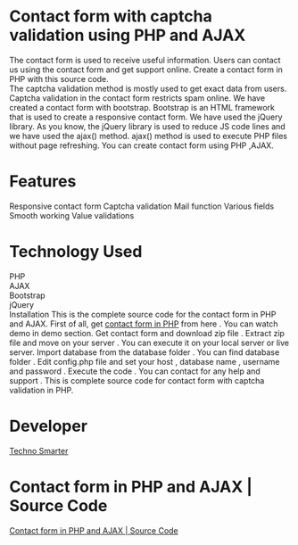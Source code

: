 # Contact form with captcha validation using PHP and AJAX 
The contact form is used to receive useful information. Users can contact us using the contact form and get support online. Create a contact form in PHP with this source code.  
The captcha validation method is mostly used to get exact data from users. Captcha validation in the contact form restricts spam online. We have created a contact form with bootstrap. 
Bootstrap is an HTML framework that is used to create a responsive contact form. 
We have used the jQuery library. 
As you know, the jQuery library is used to reduce JS code lines and we have used the ajax() method. ajax() method is used to execute PHP files without page refreshing. 
You can create contact form using PHP ,AJAX. 

# Features 
Responsive contact form 
Captcha validation 
Mail function 
Various fields 
Smooth working 
Value validations 

# Technology Used
PHP<br>
AJAX <br>
Bootstrap <br>
jQuery <br>
Installation
This is the complete source code for the contact form in PHP and AJAX.
First of all, get <a href="https://technosmarter.com/item/contact-form-in-php-and-ajax-source-code"> contact form in PHP</a> from here . You can watch demo in demo section. Get contact form and download zip file .
Extract zip file and move on your server . You can execute it on your local server or live server.
Import database from the database folder . You can find database folder .
Edit config.php file and set your host , database name , username and password .
Execute the code . You can contact for any help and support .
This is complete source code for contact form with captcha validation in PHP.
 # Developer
<a href="https://technosmarter.com/">Techno Smarter</a>
# Contact form in PHP and AJAX | Source Code
<a href="https://technosmarter.com/item/contact-form-in-php-and-ajax-source-code">Contact form in PHP and AJAX | Source Code</a>


